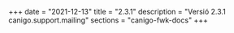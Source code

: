 +++
date        = "2021-12-13"
title       = "2.3.1"
description = "Versió 2.3.1 canigo.support.mailing"
sections    = "canigo-fwk-docs"
+++